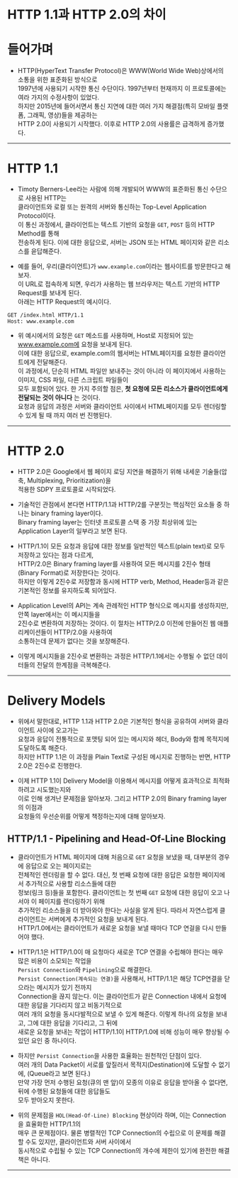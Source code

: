 # HTTP 1.1과 HTTP 2.0의 차이

# 들어가며

- HTTP(HyperText Transfer Protocol)은 WWW(World Wide Web)상에서의 소통을 위한 표준화된 방식으로  
  1997년에 사용되기 시작한 통신 수단이다. 1997년부터 현재까지 이 프로토콜에는 여라 가지의 수정사항이 있었다.  
  하지만 2015년에 들어서면서 통신 지연에 대한 여러 가지 해결점(특히 모바일 플랫폼, 그래픽, 영상)들을 제공하는  
  HTTP 2.0이 사용되기 시작했다. 이후로 HTTP 2.0의 사용률은 급격하게 증가했다.

<hr/>

# HTTP 1.1

- Timoty Berners-Lee라는 사람에 의해 개발되어 WWW의 표준화된 통신 수단으로 사용된 HTTP는  
  클라이언트와 로컬 또는 원격의 서버와 통신하는 Top-Level Application Protocol이다.  
  이 통신 과정에서, 클라이언트는 텍스트 기반의 요청을 `GET`, `POST` 등의 HTTP Method를 통해  
  전송하게 된다. 이에 대한 응답으로, 서버는 JSON 또는 HTML 페이지와 같은 리소스를 읃답해준다.

- 예를 들어, 우리(클라이언트)가 `www.example.com`이라는 웹사이트를 방문한다고 해보자.  
  이 URL로 접속하게 되면, 우리가 사용하는 웹 브라우저는 텍스트 기반의 HTTP Request를 보내게 된다.  
  아래는 HTTP Request의 예시이다.

```
GET /index.html HTTP/1.1
Host: www.example.com
```

- 위 예시에서의 요청은 `GET` 메소드를 사용하며, Host로 지정되어 있는 www.example.com에 요청을 보내게 된다.  
  이에 대한 응답으로, example.com의 웹서버는 HTML페이지를 요청한 클라이언트에게 전달해준다.  
  이 과정에서, 단순히 HTML 파일만 보내주는 것이 아니라 이 페이지에서 사용하는 이미지, CSS 파일, 다른 스크립트 파일들이  
  모두 포함되어 있다. 한 가지 주의할 점은, **첫 요청에 모든 리소스가 클라이언트에게 전달되는 것이 아니다** 는 것이다.  
  요청과 응답의 과정은 서버와 클라이언트 사이에서 HTML페이지를 모두 렌더링할 수 있게 될 때 까지 여러 번 진행된다.

<hr/>

# HTTP 2.0

- HTTP 2.0은 Google에서 웹 페이지 로딩 지연을 해결하기 위해 내세운 기술들(압축, Multiplexing, Prioritization)을  
  적용한 SDPY 프로토콜로 시작되었다.

- 기술적인 관점에서 본다면 HTTP/1.1과 HTTP/2를 구분짓는 핵심적인 요소들 중 하나는 binary framing layer이다.  
  Binary framing layer는 인터넷 프로토콜 스택 중 가장 최상위에 있는 Application Layer의 일부라고 보면 된다.

- HTTP/1.1이 모든 요청과 응답에 대한 정보를 일반적인 텍스트(plain text)로 모두 저장하고 있다는 점과 다르게,  
  HTTP/2.0은 Binary framing layer를 사용하여 모든 메시지를 2진수 형태(Binary Format)로 저장한다는 것이다.  
  하지만 이렇게 2진수로 저장함과 동시에 HTTP verb, Method, Header등과 같은 기본적인 정보를 유지하도록 되어있다.

- Application Level의 API는 계속 관례적인 HTTP 형식으로 메시지를 생성하지만, 안쪽 layer에서는 이 메시지들을  
  2진수로 변환하여 저장하는 것이다. 이 절차는 HTTP/2.0 이전에 만들어진 웹 애플리케이션들이 HTTP/2.0을 사용하여  
  소통하는데 문제가 없다는 것을 보장해준다.

- 이렇게 메시지들을 2진수로 변환하는 과정은 HTTP/1.1에서는 수행될 수 없던 데이터들의 전달의 한계점을 극복해준다.

<hr/>

# Delivery Models

- 위에서 말한대로, HTTP 1.1과 HTTP 2.0은 기본적인 형식을 공유하여 서버와 클라이언트 사이에 오고가는  
  요청과 응답이 전통적으로 포맷팅 되어 있는 메시지와 헤더, Body와 함께 목적지에 도달하도록 해준다.  
  하지만 HTTP 1.1은 이 과정을 Plain Text로 구성된 메시지로 진행하는 반면, HTTP 2.0은 2진수로 진행한다.

- 이제 HTTP 1.1이 Delivery Model을 이용해서 메시지를 어떻게 효과적으로 최적화하려고 시도했는지와  
  이로 인해 생겨난 문제점을 알아보자. 그리고 HTTP 2.0의 Binary framing layer의 이점과  
  요청들의 우선순위를 어떻게 책정하는지에 대해 알아보자.

<h2>HTTP/1.1 - Pipelining and Head-Of-Line Blocking</h2>

- 클라이언트가 HTML 페이지에 대해 처음으로 `GET` 요청을 보냈을 때, 대부분의 경우에 응답으로 오는 페이지로는  
  전체적인 렌더링을 할 수 없다. 대신, 첫 번째 요청에 대한 응답은 요청한 페이지에서 추가적으로 사용할 리소스들에 대한  
  정보(링크 등)들을 포함한다. 클라이언트는 첫 번째 `GET` 요청에 대한 응답이 오고 나서야 이 페이지를 렌더링하기 위해  
  추가적인 리소스들을 더 받아와야 한다는 사실을 알게 된다. 따라서 자연스럽게 클라이언트는 서버에게 추가적인 요청을 보내게 된다.  
  HTTP/1.0에서는 클라이언트가 새로운 요청을 보낼 때마다 TCP 연걸을 다시 만들어야 했다.

- HTTP/1.1은 HTTP/1.0이 매 요청마다 새로운 TCP 연결을 수립해야 한다는 매우 많은 비용이 소모되는 작업을  
  `Persist Connection`와 `Pipelining`으로 해결한다.  
  `Persist Connection(계속되는 연결)`을 사용해서, HTTP/1.1은 해당 TCP연결을 닫으라는 메시지가 있기 전까지  
  Connection을 끊지 않는다. 이는 클라이언트가 같은 Connection 내에서 요청에 대한 응답을 기다리지 않고 비동기적으로  
  여러 개의 요청을 동시다발적으로 보낼 수 있게 해준다. 이렇게 하나의 요청을 보내고, 그에 대한 응답을 기다리고, 그 뒤에  
  새로운 요청을 보내는 작업이 HTTP/1.1이 HTTP/1.0에 비해 성능이 매우 향상될 수 있던 요인 중 하나이다.

- 하지만 `Persist Connection`을 사용한 효율화는 원천적인 단점이 있다.  
  여러 개의 Data Packet이 서로를 앞질러서 목적지(Destination)에 도달할 수 없기에, (Queue라고 보면 된다.)  
  만약 가장 먼저 수행된 요청(큐의 맨 앞)이 모종의 이유로 응답을 받아올 수 없다면, 뒤에 수행된 요청들에 대한 응답들도  
  모두 받아오지 못한다.

- 위의 문제점을 `HOL(Head-Of-Line) Blocking` 현상이라 하며, 이는 Connection을 효율화한 HTTP/1.1의  
  매우 큰 문제점이다. 물론 병렬적인 TCP Connection의 수립으로 이 문제를 해결할 수도 있지만, 클라이언트와 서버 사이에서  
  동시적으로 수립될 수 있는 TCP Connection의 개수에 제한이 있기에 완전한 해결책은 아니다.

<hr/>
